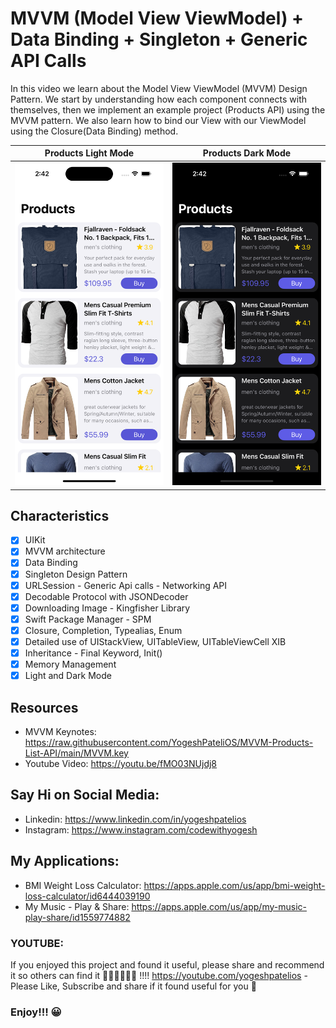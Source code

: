 # MVVM (Model View ViewModel) + Data Binding + Singleton + Generic API Calls

In this video we learn about the Model View ViewModel (MVVM) Design Pattern.
We start by understanding how each component connects with themselves, then we implement an example project (Products API) using the MVVM pattern.
We also learn how to bind our View with our ViewModel using the Closure(Data Binding) method.

Products Light Mode    |  Products Dark Mode
:-------------------------:|:-------------------------:
<img alt="Products List" src="Screenshots/product_light.png">|<img alt="Products list" src="Screenshots/product_dark.png">

## Characteristics

- [x] UIKit
- [x] MVVM architecture
- [x] Data Binding
- [x] Singleton Design Pattern
- [x] URLSession - Generic Api calls - Networking API
- [x] Decodable Protocol with JSONDecoder
- [x] Downloading Image - Kingfisher Library
- [x] Swift Package Manager - SPM
- [x] Closure, Completion, Typealias, Enum
- [x] Detailed use of UIStackView, UITableView, UITableViewCell XIB
- [x] Inheritance - Final Keyword, Init()
- [x] Memory Management
- [x] Light and Dark Mode

## Resources
- MVVM Keynotes: https://raw.githubusercontent.com/YogeshPateliOS/MVVM-Products-List-API/main/MVVM.key
- Youtube Video: https://youtu.be/fMO03NUjdj8

## Say Hi on Social Media:
- Linkedin: https://www.linkedin.com/in/yogeshpatelios
- Instagram: https://www.instagram.com/codewithyogesh

## My Applications:

- BMI Weight Loss Calculator: https://apps.apple.com/us/app/bmi-weight-loss-calculator/id6444039190
- My Music - Play & Share: https://apps.apple.com/us/app/my-music-play-share/id1559774882

### YOUTUBE:
If you enjoyed this project and found it useful, please share and recommend it so others can find it 💚💚💚💚💚💚 !!!!
https://youtube.com/yogeshpatelios - Please Like, Subscribe and share if it found useful for you 🤟

### Enjoy!!! 😀
